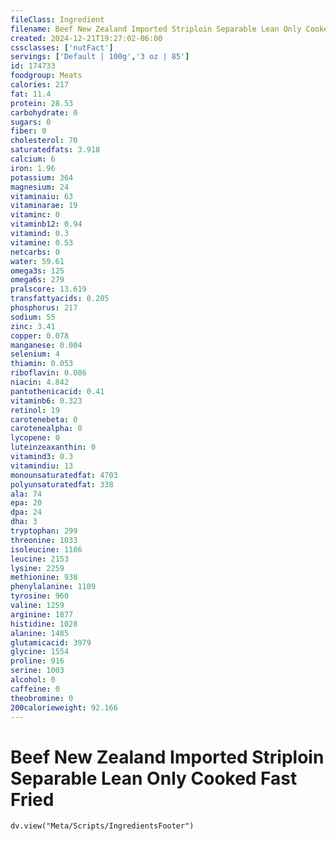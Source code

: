 ```yaml
---
fileClass: Ingredient
filename: Beef New Zealand Imported Striploin Separable Lean Only Cooked Fast Fried
created: 2024-12-21T19:27:02-06:00
cssclasses: ['nutFact']
servings: ['Default | 100g','3 oz | 85']
id: 174733
foodgroup: Meats
calories: 217
fat: 11.4
protein: 28.53
carbohydrate: 0
sugars: 0
fiber: 0
cholesterol: 70
saturatedfats: 3.918
calcium: 6
iron: 1.96
potassium: 364
magnesium: 24
vitaminaiu: 63
vitaminarae: 19
vitaminc: 0
vitaminb12: 0.94
vitamind: 0.3
vitamine: 0.53
netcarbs: 0
water: 59.61
omega3s: 125
omega6s: 279
pralscore: 13.619
transfattyacids: 0.205
phosphorus: 217
sodium: 55
zinc: 3.41
copper: 0.078
manganese: 0.004
selenium: 4
thiamin: 0.053
riboflavin: 0.086
niacin: 4.842
pantothenicacid: 0.41
vitaminb6: 0.323
retinol: 19
carotenebeta: 0
carotenealpha: 0
lycopene: 0
luteinzeaxanthin: 0
vitamind3: 0.3
vitamindiu: 13
monounsaturatedfat: 4703
polyunsaturatedfat: 338
ala: 74
epa: 20
dpa: 24
dha: 3
tryptophan: 299
threonine: 1033
isoleucine: 1186
leucine: 2153
lysine: 2259
methionine: 938
phenylalanine: 1109
tyrosine: 960
valine: 1259
arginine: 1877
histidine: 1028
alanine: 1485
glutamicacid: 3979
glycine: 1554
proline: 916
serine: 1003
alcohol: 0
caffeine: 0
theobromine: 0
200calorieweight: 92.166
---
```


# Beef New Zealand Imported Striploin Separable Lean Only Cooked Fast Fried

```dataviewjs
dv.view("Meta/Scripts/IngredientsFooter")
```